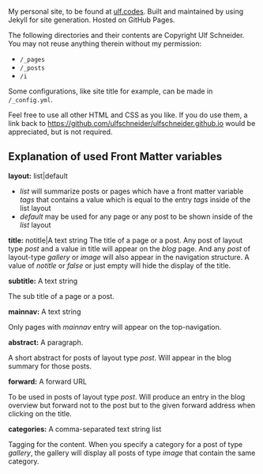 My personal site, to be found at [ulf.codes](http://ulf.codes). Built and maintained by using Jekyll for site generation. Hosted on GitHub Pages.

The following directories and their contents are Copyright Ulf Schneider. You may not reuse anything therein without my permission:

-   `/_pages`
-   `/_posts`
-   `/i`

Some configurations, like site title for example, can be made in `/_config.yml`.

Feel free to use all other HTML and CSS as you like. If you do use them, a link back to <https://github.com/ulfschneider/ulfschneider.github.io> would be appreciated, but is not required.

## Explanation of used Front Matter variables

**layout:** list|default

-   _list_ will summarize posts or pages which have a front matter variable _tags_ that contains a value which is equal to the entry _tags_ inside of the list layout
-   _default_ may be used for any page or any post to be shown inside of the _list_ layout

**title:** notitle|A text string
The title of a page or a post. Any post of layout type _post_ and a value in title will appear on the _blog_ page.  And any _post_ of layout-type _gallery_ or _image_ will also appear in the navigation structure. A value of _notitle_ or _false_ or just empty will hide the display of the title.

**subtitle:** A text string

The sub title of a page or a post.

**mainnav:** A text string

Only pages with _mainnav_ entry will appear on the top-navigation.

**abstract:** A paragraph.

A short abstract for posts of layout type _post_. Will appear in the blog summary for those posts.

**forward:** A forward URL

To be used in posts of layout type _post_. Will produce an entry in the blog overview but forward not to the post but to the given forward address when clicking on the title.

**categories:** A comma-separated text string list

Tagging for the content. When you specify a category for a post of type _gallery_, the gallery will display all posts of type _image_ that contain the same category.


